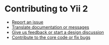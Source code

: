 Contributing to Yii 2
=====================

- [Report an issue](../docs/internals/report-an-issue.md)
- [Translate documentation or messages](../docs/internals/translation-workflow.md)
- [Give us feedback or start a design discussion](http://www.yiiframework.com/forum/index.php/forum/42-general-discussions-for-yii-20/)
- [Contribute to the core code or fix bugs](../docs/internals/git-workflow.md)
